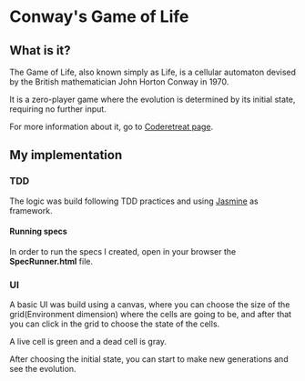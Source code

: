 # Conway's Game of Life

## What is it?

The Game of Life, also known simply as Life, is a cellular automaton devised by the British mathematician John Horton Conway in 1970.

It is a zero-player game where the evolution is determined by its initial state, requiring no further input.

For more information about it, go to [Coderetreat page](http://coderetreat.org/gol).

## My implementation

### TDD

The logic was build following TDD practices and using [Jasmine](http://jasmine.github.io/2.4/introduction.html) as framework.

#### Running specs
In order to run the specs I created, open in your browser the **SpecRunner.html** file.

### UI

A basic UI was build using a canvas, where you can choose the size of the grid(Environment dimension) where the cells are going to be, and after that you can click in the grid to choose the state of the cells.

A live cell is green and a dead cell is gray.

After choosing the initial state, you can start to make new generations and see the evolution.
